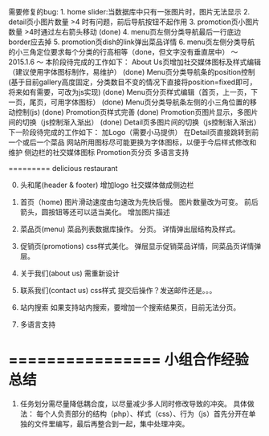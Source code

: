 需要修复的bug:
		1. home slider:当数据库中只有一张图片时，图片无法显示
		2. detail页小图片数量 >4 时有问题，前后导航按钮不起作用
		3. promotion页小图片数量 >4时通过左右箭头移动
(done)	4. menu页左侧分类导航最后一行底边border应去掉
		5. promotion页dish的link弹出菜品详情
		6. menu页左侧分类导航的小三角定位要求每个分类的行高相等（done，但文字没有垂直居中）
～ 2015.1.6 ～
本阶段待完成的工作如下：
		About Us页增加社交媒体图标及样式编辑
			（建议使用字体图标制作，易维护）
(done)	Menu页分类导航条的position控制
			(基于目前gallery高度固定，分类数目不变的情况下直接将position=fixed即可，将来如有需要，可改为js实现)
(done)	Menu页分页样式编辑（首页，上一页，下一页，尾页，可用字体图标）
(done)	Menu页分类导航条左侧的小三角位置的移动控制(js)
(done)	Promotion页样式完善 
(done)	Promotion页图片显示，多图片间的切换（js控制渐入渐出）
(done)	Detail页多图片间的切换（js控制渐入渐出）
下一阶段待完成的工作如下：
	加Logo（需要小马提供）
	在Detail页直接跳转到前一个或后一个菜品
	网站所用图标尽可能更换为字体图标，以便于今后样式修改和维护
	侧边栏的社交媒体图标
	Promotion页分页
	多语言支持
	
=========
delicious restaurant

0. 头和尾(header & footer)
	增加logo
	社交媒体做成侧边栏
	
1. 首页（home)
	图片滑动速度由匀速改为先快后慢。
	图片数量改为可变。
	前后箭头，圆按钮等还可以适当美化。
	增加图片描述
	
2. 菜品页(menu)
	菜品列表数据库操作。
	分页。
	详情弹出层结构及样式。
	
3. 促销页(promotions)
	css样式美化。
	弹层显示促销菜品详情，同菜品页详情弹层。

4. 关于我们(about us)
	需重新设计
	
5. 联系我们(contact us)
	css样式
	提交后操作？发送邮件还是。。。

6. 站内搜索
	如果支持站内搜索，要增加一个搜索结果页，目前无法分页。
	
7. 多语言支持

================
小组合作经验总结
================

1. 任务划分需尽量降低耦合度，以尽量减少多人同时修改导致的冲突。
具体做法：
	每个人负责部分的结构（php）、样式（css）、行为（js）首先分开在单独的文件里编写，最后再整合到一起，集中处理冲突。